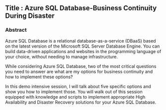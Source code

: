 ## Title : **Azure SQL Database-Business Continuity During Disaster**
### Abstract
Azure SQL Database is a relational database-as-a-service (DBaaS) based on the latest version of the Microsoft SQL Server Database Engine. You can build data-driven applications and websites in the programming language of your choice, without needing to manage infrastructure. 

While considering Azure SQL Database, two of the most critical questions you need to answer are what are my options for business continuity and how to implement these options? 

In this demo intensive session, I will talk about five specific options and show you how to implement those. You will walk out of this session equipped with knowledge and scripts to implement appropriate High Availability and Disaster Recovery solutions for your Azure SQL Database.
